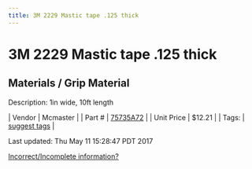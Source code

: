 ```yaml
---
title: 3M 2229 Mastic tape .125 thick
---
```


# 3M 2229 Mastic tape .125 thick
## Materials / Grip Material
Description: 	1in wide, 10ft length 

| Vendor | Mcmaster | 
| Part # | [75735A72](https://www.mcmaster.com/#75735A72) | 
| Unit Price | $12.21 | 
| Tags: | [suggest tags](https://docs.google.com/forms/d/e/1FAIpQLSeWyY8v3RgOty-MyWmh9U0iivNYN_molChYyS-0U-o-kOAv_g/viewform) | 

Last updated: Thu May 11 15:28:47 PDT 2017

 [Incorrect/Incomplete information?](https://docs.google.com/forms/d/e/1FAIpQLSeWyY8v3RgOty-MyWmh9U0iivNYN_molChYyS-0U-o-kOAv_g/viewform)
